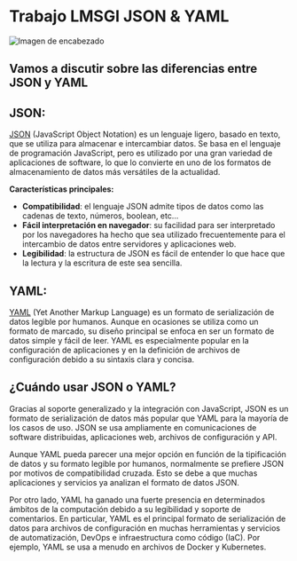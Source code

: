 # Trabajo LMSGI JSON & YAML
![Imagen de encabezado](https://cdn.hashnode.com/res/hashnode/image/upload/v1681699906103/4b002a49-bd69-4250-a047-89a131a410a3.png)

## Vamos a discutir sobre las diferencias entre JSON y YAML

## JSON:
[JSON](https://en.wikipedia.org/wiki/JSON) (JavaScript Object Notation) es un lenguaje ligero, basado en texto, que se utiliza para almacenar e intercambiar datos. Se basa en el lenguaje de programación JavaScript, pero es utilizado por una gran variedad de aplicaciones de software, lo que lo convierte en uno de los formatos de almacenamiento de datos más versátiles de la actualidad.

**Características principales:**

- **Compatibilidad**: el lenguaje JSON admite tipos de datos como las cadenas de texto, números, boolean, etc...
- **Fácil interpretación en navegador**: su facilidad para ser interpretado por los navegadores ha hecho que sea utilizado frecuentemente para el intercambio de datos entre servidores y aplicaciones web.
- **Legibilidad**: la estructura de JSON es fácil de entender lo que hace que la lectura y la escritura de este sea sencilla.

## YAML:
[YAML](https://en.wikipedia.org/wiki/YAML)  (Yet Another Markup Language) es un formato de serialización de datos legible por humanos. Aunque en ocasiones se utiliza como un formato de marcado, su diseño principal se enfoca en ser un formato de datos simple y fácil de leer. YAML es especialmente popular en la configuración de aplicaciones y en la definición de archivos de configuración debido a su sintaxis clara y concisa.

## ¿Cuándo usar JSON o YAML?

Gracias al soporte generalizado y la integración con JavaScript, JSON es un formato de serialización de datos más popular que YAML para la mayoría de los casos de uso. JSON se usa ampliamente en comunicaciones de software distribuidas, aplicaciones web, archivos de configuración y API.

Aunque YAML pueda parecer una mejor opción en función de la tipificación de datos y su formato legible por humanos, normalmente se prefiere JSON por motivos de compatibilidad cruzada. Esto se debe a que muchas aplicaciones y servicios ya analizan el formato de datos JSON.

Por otro lado, YAML ha ganado una fuerte presencia en determinados ámbitos de la computación debido a su legibilidad y soporte de comentarios. En particular, YAML es el principal formato de serialización de datos para archivos de configuración en muchas herramientas y servicios de automatización, DevOps e infraestructura como código (IaC). Por ejemplo, YAML se usa a menudo en archivos de Docker y Kubernetes.
